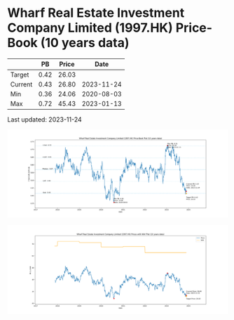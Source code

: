 # Wharf Real Estate Investment Company Limited (1997.HK) Price-Book (10 years data)

|     | PB   | Price | Date       |
|-----|------|-------|------------|
| Target | 0.42 | 26.03  |  |
| Current | 0.43 | 26.80  | 2023-11-24 |
| Min | 0.36 | 24.06  | 2020-08-03 |
| Max | 0.72 | 45.43  | 2023-01-13 |

Last updated: 2023-11-24

![Plot of Price-Book ratio for Wharf Real Estate Investment Company Limited (1997.HK)](1997_pb_10.png)

![Plot of Price with NAV for Wharf Real Estate Investment Company Limited (1997.HK)](1997_price_nav_10.png)
